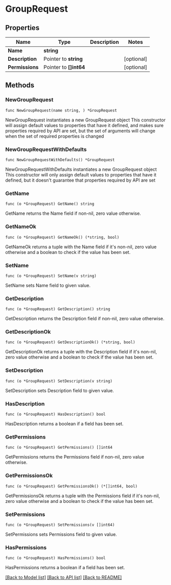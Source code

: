 # GroupRequest

## Properties

Name | Type | Description | Notes
------------ | ------------- | ------------- | -------------
**Name** | **string** |  | 
**Description** | Pointer to **string** |  | [optional] 
**Permissions** | Pointer to **[]int64** |  | [optional] 

## Methods

### NewGroupRequest

`func NewGroupRequest(name string, ) *GroupRequest`

NewGroupRequest instantiates a new GroupRequest object
This constructor will assign default values to properties that have it defined,
and makes sure properties required by API are set, but the set of arguments
will change when the set of required properties is changed

### NewGroupRequestWithDefaults

`func NewGroupRequestWithDefaults() *GroupRequest`

NewGroupRequestWithDefaults instantiates a new GroupRequest object
This constructor will only assign default values to properties that have it defined,
but it doesn't guarantee that properties required by API are set

### GetName

`func (o *GroupRequest) GetName() string`

GetName returns the Name field if non-nil, zero value otherwise.

### GetNameOk

`func (o *GroupRequest) GetNameOk() (*string, bool)`

GetNameOk returns a tuple with the Name field if it's non-nil, zero value otherwise
and a boolean to check if the value has been set.

### SetName

`func (o *GroupRequest) SetName(v string)`

SetName sets Name field to given value.


### GetDescription

`func (o *GroupRequest) GetDescription() string`

GetDescription returns the Description field if non-nil, zero value otherwise.

### GetDescriptionOk

`func (o *GroupRequest) GetDescriptionOk() (*string, bool)`

GetDescriptionOk returns a tuple with the Description field if it's non-nil, zero value otherwise
and a boolean to check if the value has been set.

### SetDescription

`func (o *GroupRequest) SetDescription(v string)`

SetDescription sets Description field to given value.

### HasDescription

`func (o *GroupRequest) HasDescription() bool`

HasDescription returns a boolean if a field has been set.

### GetPermissions

`func (o *GroupRequest) GetPermissions() []int64`

GetPermissions returns the Permissions field if non-nil, zero value otherwise.

### GetPermissionsOk

`func (o *GroupRequest) GetPermissionsOk() (*[]int64, bool)`

GetPermissionsOk returns a tuple with the Permissions field if it's non-nil, zero value otherwise
and a boolean to check if the value has been set.

### SetPermissions

`func (o *GroupRequest) SetPermissions(v []int64)`

SetPermissions sets Permissions field to given value.

### HasPermissions

`func (o *GroupRequest) HasPermissions() bool`

HasPermissions returns a boolean if a field has been set.


[[Back to Model list]](../README.md#documentation-for-models) [[Back to API list]](../README.md#documentation-for-api-endpoints) [[Back to README]](../README.md)



